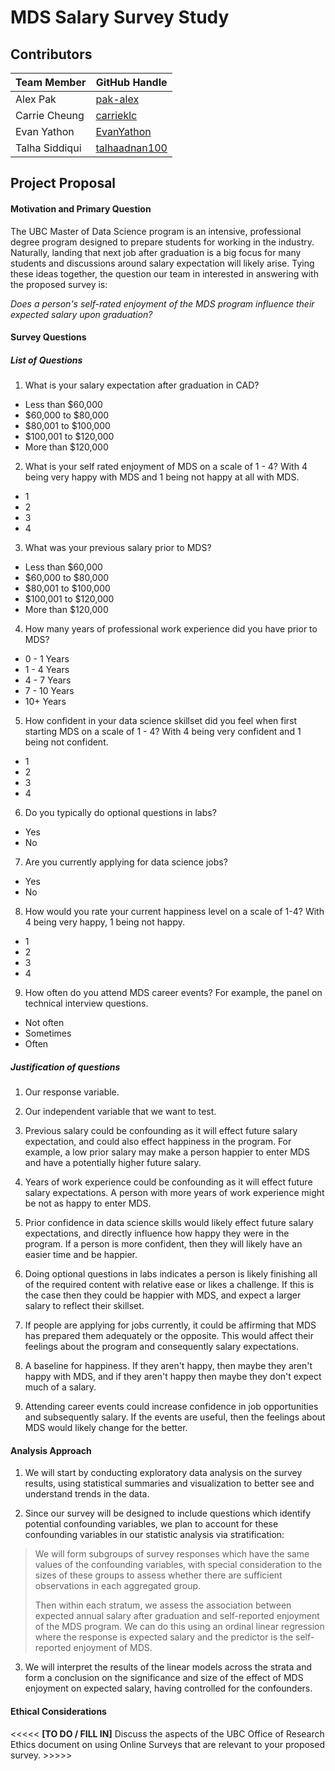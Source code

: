 # MDS Salary Survey Study

## Contributors

|Team Member|GitHub Handle|
|-----------|-------------|
|Alex Pak|[pak-alex](https://github.com/pak-alex)|
|Carrie Cheung|[carrieklc](https://github.com/carrieklc)|
|Evan Yathon|[EvanYathon](https://github.com/EvanYathon)|
|Talha Siddiqui|[talhaadnan100](https://github.com/talhaadnan100)|

## Project Proposal

#### Motivation and Primary Question
The UBC Master of Data Science program is an intensive, professional degree program designed to prepare students for working in the industry. Naturally, landing that next job after graduation is a big focus for many students and discussions around salary expectation will likely arise. Tying these ideas together, the question our team in interested in answering with the proposed survey is:

_Does a person's self-rated enjoyment of the MDS program influence their expected salary upon graduation?_

#### Survey Questions

##### List of Questions

1) What is your salary expectation after graduation in CAD?
* Less than $60,000
* $60,000 to $80,000
* $80,001 to $100,000
* $100,001 to $120,000
* More than $120,000

2) What is your self rated enjoyment of MDS on a scale of 1 - 4?  With 4 being very happy with MDS and 1 being not happy at all with MDS.
  * 1
  * 2
  * 3
  * 4

3) What was your previous salary prior to MDS?
  * Less than $60,000
  * $60,000 to $80,000
  * $80,001 to $100,000
  * $100,001 to $120,000
  * More than $120,000

4) How many years of professional work experience did you have prior to MDS?
  * 0 - 1 Years
  * 1 - 4 Years
  * 4 - 7 Years
  * 7 - 10 Years
  * 10+ Years

5) How confident in your data science skillset did you feel when first starting MDS on a scale of 1 - 4?  With 4 being very confident and 1 being not confident.
  * 1
  * 2
  * 3
  * 4

6) Do you typically do optional questions in labs?
  * Yes
  * No

7) Are you currently applying for data science jobs?
  * Yes
  * No

8) How would you rate your current happiness level on a scale of 1-4?  With 4 being very happy, 1 being not happy.
* 1
* 2
* 3
* 4

9) How often do you attend MDS career events?  For example, the panel on technical interview questions.
* Not often
* Sometimes
* Often

##### Justification of questions

1) Our response variable.

2) Our independent variable that we want to test.

3) Previous salary could be confounding as it will effect future salary expectation, and could also effect happiness in the program.  For example, a low prior salary may make a person happier to enter MDS and have a potentially higher future salary.

4) Years of work experience could be confounding as it will effect future salary expectations.  A person with more years of work experience might be not as happy to enter MDS.

5) Prior confidence in data science skills would likely effect future salary expectations, and directly influence how happy they were in the program.  If a person is more confident, then they will likely have an easier time and be happier.

6) Doing optional questions in labs indicates a person is likely finishing all of the required content with relative ease or likes a challenge.  If this is the case then they could be happier with MDS, and expect a larger salary to reflect their skillset.

7) If people are applying for jobs currently, it could be affirming that MDS has prepared them adequately or the opposite.  This would affect their feelings about the program and consequently salary expectations.

8) A baseline for happiness.  If they aren't happy, then maybe they aren't happy with MDS, and if they aren't happy then maybe they don't expect much of a salary.

9) Attending career events could increase confidence in job opportunities and subsequently salary.  If the events are useful, then the feelings about MDS would likely change for the better.

#### Analysis Approach

1) We will start by conducting exploratory data analysis on the survey results, using statistical summaries and visualization to better see and understand trends in the data.

2) Since our survey will be designed to include questions which identify potential confounding variables, we plan to account for these confounding variables in our statistic analysis via stratification:

> We will form subgroups of survey responses which have the same values of the confounding variables, with special consideration to the sizes of these groups to assess whether there are sufficient observations in each aggregated group.
>
> Then within each stratum, we assess the association between expected annual salary after graduation and self-reported enjoyment of the MDS program. We can do this using an ordinal linear regression where the response is expected salary and the predictor is the self-reported enjoyment of MDS.

3) We will interpret the results of the linear models across the strata and form a conclusion on the significance and size of the effect of MDS enjoyment on expected salary, having controlled for the confounders.

#### Ethical Considerations
<<<<< **[TO DO / FILL IN]** Discuss the aspects of the UBC Office of Research Ethics document on using Online Surveys that are relevant to your proposed survey. >>>>>
